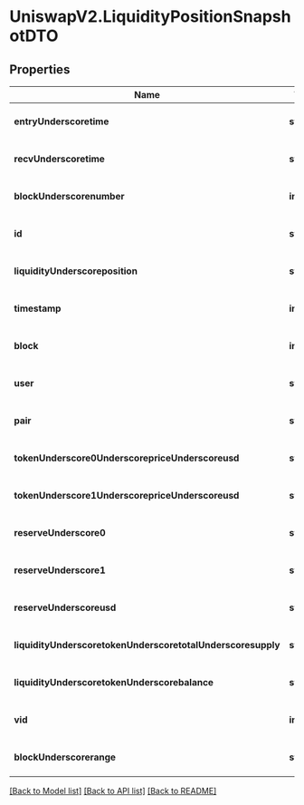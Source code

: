 # UniswapV2.LiquidityPositionSnapshotDTO

## Properties
Name | Type | Description | Notes
------------ | ------------- | ------------- | -------------
**entryUnderscoretime** | **string** |  | [optional] [default to null]
**recvUnderscoretime** | **string** |  | [optional] [default to null]
**blockUnderscorenumber** | **integer** |  | [optional] [default to null]
**id** | **string** |  | [optional] [default to null]
**liquidityUnderscoreposition** | **string** |  | [optional] [default to null]
**timestamp** | **integer** |  | [optional] [default to null]
**block** | **integer** |  | [optional] [default to null]
**user** | **string** |  | [optional] [default to null]
**pair** | **string** |  | [optional] [default to null]
**tokenUnderscore0UnderscorepriceUnderscoreusd** | **string** |  | [optional] [default to null]
**tokenUnderscore1UnderscorepriceUnderscoreusd** | **string** |  | [optional] [default to null]
**reserveUnderscore0** | **string** |  | [optional] [default to null]
**reserveUnderscore1** | **string** |  | [optional] [default to null]
**reserveUnderscoreusd** | **string** |  | [optional] [default to null]
**liquidityUnderscoretokenUnderscoretotalUnderscoresupply** | **string** |  | [optional] [default to null]
**liquidityUnderscoretokenUnderscorebalance** | **string** |  | [optional] [default to null]
**vid** | **integer** |  | [optional] [default to null]
**blockUnderscorerange** | **string** |  | [optional] [default to null]

[[Back to Model list]](../README.md#documentation-for-models) [[Back to API list]](../README.md#documentation-for-api-endpoints) [[Back to README]](../README.md)


